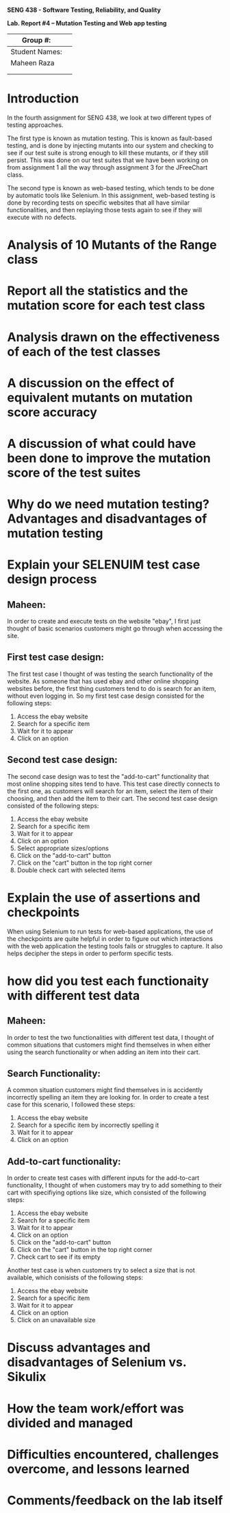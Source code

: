 **SENG 438 - Software Testing, Reliability, and Quality**

**Lab. Report \#4 – Mutation Testing and Web app testing**

| Group \#:      |     |
| -------------- | --- |
| Student Names: |     |
| Maheen Raza               |     |
|                |     |
|                |     |

# Introduction

In the fourth assignment for SENG 438, we look at two different types of testing approaches.

The first type is known as mutation testing. This is known as fault-based testing, and is done by injecting mutants into our system and checking to see if our test suite is strong enough to kill these mutants, or if they still persist. This was done on our test suites that we have been working on from assignment 1 all the way through assignment 3 for the JFreeChart class.

The second type is known as web-based testing, which tends to be done by automatic tools like Selenium. In this assignment, web-based testing is done by recording tests on specific websites that all have similar functionalities, and then replaying those tests again to see if they will execute with no defects.

# Analysis of 10 Mutants of the Range class 

# Report all the statistics and the mutation score for each test class

# Analysis drawn on the effectiveness of each of the test classes

# A discussion on the effect of equivalent mutants on mutation score accuracy

# A discussion of what could have been done to improve the mutation score of the test suites

# Why do we need mutation testing? Advantages and disadvantages of mutation testing

# Explain your SELENUIM test case design process

## Maheen:

In order to create and execute tests on the website "ebay", I first just thought of basic scenarios customers might go through when accessing the site. 

## First test case design:

The first test case I thought of was testing the search functionality of the website. As someone that has used ebay and other online shopping websites before, the first thing customers tend to do is search for an item, without even logging in. So my first test case design consisted for the following steps:
 1. Access the ebay website
 2. Search for a specific item
 3. Wait for it to appear
 4. Click on an option

 ## Second test case design:

The second case design was to test the "add-to-cart" functionality that most online shopping sites tend to have. This test case directly connects to the first one, as customers will search for an item, select the item of their choosing, and then add the item to their cart. The second test case design consisted of the following steps:
1. Access the ebay website
2. Search for a specific item
3. Wait for it to appear
4. Click on an option
5. Select appropriate sizes/options
6. Click on the "add-to-cart" button
7. Click on the "cart" button in the top right corner
8. Double check cart with selected items

# Explain the use of assertions and checkpoints

When using Selenium to run tests for web-based applications, the use of the checkpoints are quite helpful in order to figure out which interactions with the web application the testing tools fails or struggles to capture. It also helps decipher the steps in order to perform specific tests.

# how did you test each functionaity with different test data

## Maheen:

In order to test the two functionalities with different test data, I thought of common situations that customers might find themselves in when either using the search functionality or when adding an item into their cart. 

## Search Functionality:
A common situation customers might find themselves in is accidently incorrectly spelling an item they are looking for. In order to create a test case for this scenario, I followed these steps:
1. Access the ebay website
2. Search for a specific item by incorrectly spelling it
3. Wait for it to appear
4. Click on an option

## Add-to-cart functionality:
In order to create test cases with different inputs for the add-to-cart functionality, I thought of when customers may try to add something to their cart with specifiying options like size, which consisted of the following steps:
1. Access the ebay website
2. Search for a specific item
3. Wait for it to appear
4. Click on an option
5. Click on the "add-to-cart" button
6. Click on the "cart" button in the top right corner
7. Check cart to see if its empty

Another test case is when customers try to select a size that is not available, which conisists of the following steps:
1. Access the ebay website
2. Search for a specific item
3. Wait for it to appear
4. Click on an option
5. Click on an unavailable size

# Discuss advantages and disadvantages of Selenium vs. Sikulix

# How the team work/effort was divided and managed

# Difficulties encountered, challenges overcome, and lessons learned

# Comments/feedback on the lab itself
